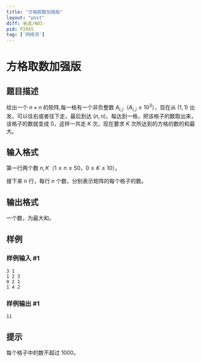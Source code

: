 ```yaml
---
title: "方格取数加强版"
layout: "post"
diff: 省选/NOI-
pid: P2045
tag: ['网络流']
---
```

# 方格取数加强版
## 题目描述

给出一个 $n\times n$ 的矩阵,每一格有一个非负整数 $A_{i,j}$（$A_{i,j} \le 10^3$），现在从 $(1,1)$ 出发，可以往右或者往下走，最后到达 $(n,n)$，每达到一格，把该格子的数取出来，该格子的数就变成 $0$，这样一共走 $K$ 次，现在要求 $K$ 次所达到的方格的数的和最大。
## 输入格式

第一行两个数 $n,K$（$1 \le n \le 50$，$0 \le K \le 10$）。

接下来 $n$ 行，每行 $n$ 个数，分别表示矩阵的每个格子的数。
## 输出格式

一个数，为最大和。

## 样例

### 样例输入 #1
```
3 1
1 2 3
0 2 1
1 4 2
```
### 样例输出 #1
```
11
```
## 提示

每个格子中的数不超过 $1000$。
